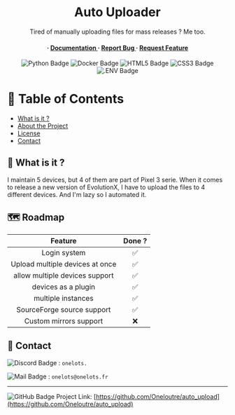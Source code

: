 <div align='center'>

<h1>Auto Uploader</h1>
<p>Tired of manually uploading files for mass releases ? Me too.</p>

<h4> <span> · </span> <a href="https://github.com/Oneloutre/auto_upload/blob/master/README.md"> Documentation </a> <span> · </span> <a href="https://github.com/Oneloutre/auto_upload/issues"> Report Bug </a> <span> · </span> <a href="https://github.com/Oneloutre/auto_upload/issues"> Request Feature </a> </h4>


</div>
<div align='center'>


![Python Badge](https://img.shields.io/badge/Python-3776AB?logo=python&logoColor=fff&style=flat) ![Docker Badge](https://img.shields.io/badge/Docker-2496ED?logo=docker&logoColor=fff&style=flat) ![HTML5 Badge](https://img.shields.io/badge/HTML5-E34F26?logo=html5&logoColor=fff&style=flat) ![CSS3 Badge](https://img.shields.io/badge/CSS3-1572B6?logo=css3&logoColor=fff&style=flat) ![.ENV Badge](https://img.shields.io/badge/.ENV-ECD53F?logo=dotenv&logoColor=000&style=flat)

</div>



# :notebook_with_decorative_cover: Table of Contents

- [What is it ?](#thinking-what-is-it-)
- [About the Project](#star2-about-the-project)
- [License](#warning-license)
- [Contact](#handshake-contact)

## :thinking: What is it ?

I maintain 5 devices, but 4 of them are part of Pixel 3 serie. When it comes to release a new version of EvolutionX, I have to upload the files to 4 different devices. And I'm lazy so I automated it.

## 🗺️ Roadmap

|              Feature               |       Done ?       |
|:----------------------------------:|:------------------:|
|            Login system            |         ✅         |
|  Upload multiple devices at once   |         ✅         |
|   allow multiple devices support   |         ✅         |
|        devices as a plugin         |         ✅         |
|         multiple instances         |         ✅         |
|     SourceForge source support     |        ✅         |
|       Custom mirrors support       |        :x:         |


## :handshake: Contact

![Discord Badge](https://img.shields.io/badge/Discord-5865F2?logo=discord&logoColor=fff&style=flat) : `onelots.`

![Mail Badge](https://img.shields.io/badge/Mail-D14836?logo=gmail&logoColor=fff&style=flat) : `onelots@onelots.fr`

-----

![GitHub Badge](https://img.shields.io/badge/GitHub-181717?logo=github&logoColor=fff&style=flat) Project Link: [https://github.com/Oneloutre/auto_upload](https://github.com/Oneloutre/auto_upload)
